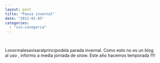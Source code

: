 ```yaml
---
layout: post
title: "Pausa invernal"
date: "2012-01-05"
categories: 
  - "sin-categoria"
---
```


 

Lonormalesavisaralprincipodela parada invernal. Como esto no es un blog al uso , informo a media jornada de snow. Este año hacemos temporada !!!!
